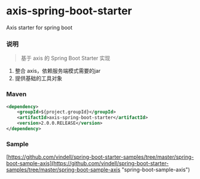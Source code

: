 # axis-spring-boot-starter
Axis starter for spring boot

### 说明


 > 基于 axis 的 Spring Boot Starter 实现

1. 整合 axis，依赖服务端模式需要的jar
2. 提供基础的工具对象

### Maven

``` xml
<dependency>
	<groupId>${project.groupId}</groupId>
	<artifactId>axis-spring-boot-starter</artifactId>
	<version>2.0.0.RELEASE</version>
</dependency>
```

### Sample

[https://github.com/vindell/spring-boot-starter-samples/tree/master/spring-boot-sample-axis](https://github.com/vindell/spring-boot-starter-samples/tree/master/spring-boot-sample-axis "spring-boot-sample-axis")


